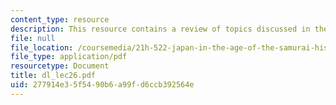 ```yaml
---
content_type: resource
description: This resource contains a review of topics discussed in the course.
file: null
file_location: /coursemedia/21h-522-japan-in-the-age-of-the-samurai-history-and-film-fall-2006/277914e35f5490b6a99fd6ccb392564e_dl_lec26.pdf
file_type: application/pdf
resourcetype: Document
title: dl_lec26.pdf
uid: 277914e3-5f54-90b6-a99f-d6ccb392564e
---
```

